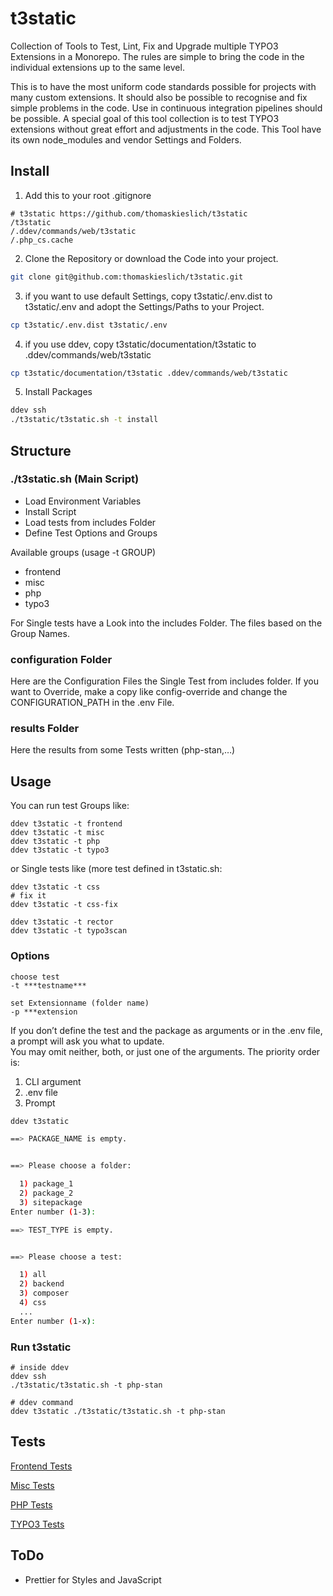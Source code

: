 # t3static
Collection of Tools to Test, Lint, Fix and Upgrade multiple TYPO3 Extensions in a Monorepo.
The rules are simple to bring the code in the individual extensions up to the same level.

This is to have the most uniform code standards possible for projects with many custom extensions.
It should also be possible to recognise and fix simple problems in the code.
Use in continuous integration pipelines should be possible.
A special goal of this tool collection is to test TYPO3 extensions without great effort and adjustments in the code.
This Tool have its own node_modules and vendor Settings and Folders.

## Install

1. Add this to your root .gitignore
```
# t3static https://github.com/thomaskieslich/t3static
/t3static
/.ddev/commands/web/t3static
/.php_cs.cache
```

2. Clone the Repository or download the Code into your project.

```bash
git clone git@github.com:thomaskieslich/t3static.git
```

3. if you want to use default Settings, copy t3static/.env.dist to t3static/.env and adopt the Settings/Paths to your Project.
```bash
cp t3static/.env.dist t3static/.env
```

4. if you use ddev, copy t3static/documentation/t3static to .ddev/commands/web/t3static
```bash
cp t3static/documentation/t3static .ddev/commands/web/t3static
```

5. Install Packages
```bash
ddev ssh
./t3static/t3static.sh -t install
```

## Structure
### ./t3static.sh (Main Script)
- Load Environment Variables
- Install Script
- Load tests from includes Folder
- Define Test Options and Groups

Available groups (usage -t GROUP)
- frontend
- misc
- php
- typo3

For Single tests have a Look into the includes Folder.
The files based on the Group Names.

### configuration Folder
Here are the Configuration Files the Single Test from includes folder.
If you want to Override, make a copy like config-override and change
the CONFIGURATION_PATH in the .env File.

### results Folder
Here the results from some Tests written (php-stan,…)

## Usage
You can run test Groups like:
```
ddev t3static -t frontend
ddev t3static -t misc
ddev t3static -t php
ddev t3static -t typo3
```

or Single tests like (more test defined in t3static.sh:
```
ddev t3static -t css
# fix it
ddev t3static -t css-fix

ddev t3static -t rector
ddev t3static -t typo3scan
```

### Options
```
choose test
-t ***testname***

set Extensionname (folder name)
-p ***extension
```

If you don’t define the test and the package as arguments or in the .env file, a prompt will ask you what to update.  
You may omit neither, both, or just one of the arguments. The priority order is:
1. CLI argument
2. .env file
3. Prompt

```bash
ddev t3static
```

```bash
==> PACKAGE_NAME is empty.


==> Please choose a folder:

  1) package_1
  2) package_2
  3) sitepackage
Enter number (1-3):

==> TEST_TYPE is empty.


==> Please choose a test:

  1) all
  2) backend
  3) composer
  4) css
  ...
Enter number (1-x): 
```

### Run t3static
```
# inside ddev
ddev ssh
./t3static/t3static.sh -t php-stan

# ddev command
ddev t3static ./t3static/t3static.sh -t php-stan
```

## Tests
[Frontend Tests](documentation/tests-frontend.md)

[Misc Tests](documentation/tests-misc.md)

[PHP Tests](documentation/tests-php.md)

[TYPO3 Tests](documentation/tests-typo3.md)

## ToDo
- Prettier for Styles and JavaScript
